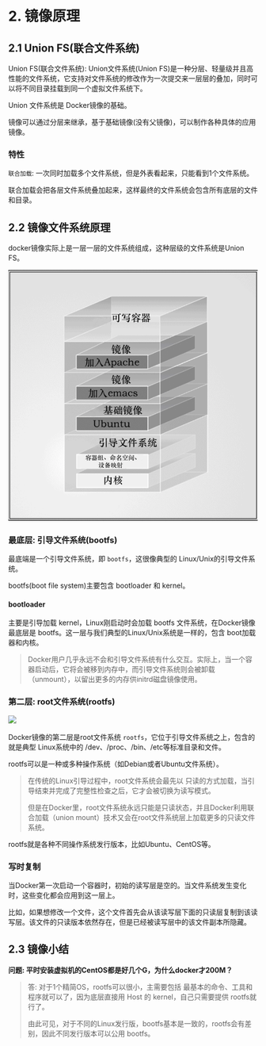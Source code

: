 # 2. 镜像原理

## 2.1 Union FS(联合文件系统)
Union FS(联合文件系统): Union文件系统(Union FS)是一种分层、轻量级并且高性能的文件系统，它支持对文件系统的修改作为一次提交来一层层的叠加，同时可以将不同目录挂载到同一个虚拟文件系统下。

Union 文件系统是 Docker镜像的基础。

镜像可以通过分层来继承，基于基础镜像(没有父镜像)，可以制作各种具体的应用镜像。

### 特性

`联合加载`: 一次同时加载多个文件系统，但是外表看起来，只能看到1个文件系统。

联合加载会把各层文件系统叠加起来，这样最终的文件系统会包含所有底层的文件和目录。


## 2.2 镜像文件系统原理
docker镜像实际上是一层一层的文件系统组成，这种层级的文件系统是Union FS。

![](../assets/docker镜像文件原理.png)

### 最底层: 引导文件系统(bootfs)
最底端是一个引导文件系统，即 `bootfs`，这很像典型的 Linux/Unix的引导文件系统。

bootfs(boot file system)主要包含 bootloader 和 kernel。

#### bootloader

主要是引导加载 kernel，Linux刚启动时会加载 bootfs 文件系统，在Docker镜像最底层是 bootfs。这一层与我们典型的Linux/Unix系统是一样的，包含 boot加载器和内核。

> Docker用户几乎永远不会和引导文件系统有什么交互。实际上，当一个容器启动后，它将会被移到内存中，而引导文件系统则会被卸载（unmount），以留出更多的内存供initrd磁盘镜像使用。


### 第二层: root文件系统(rootfs)

![](../assets/bootfs和rootfs.png)

Docker镜像的第二层是root文件系统 `rootfs`，它位于引导文件系统之上，包含的就是典型 Linux系统中的 /dev、/proc、/bin、/etc等标准目录和文件。


rootfs可以是一种或多种操作系统（如Debian或者Ubuntu文件系统）。


> 在传统的Linux引导过程中，root文件系统会最先以 只读的方式加载，当引导结束并完成了完整性检查之后，它才会被切换为读写模式。
>
> 但是在Docker里，root文件系统永远只能是只读状态，并且Docker利用联合加载（union mount）技术又会在root文件系统层上加载更多的只读文件系统。

rootfs就是各种不同操作系统发行版本，比如Ubuntu、CentOS等。


### 写时复制

当Docker第一次启动一个容器时，初始的读写层是空的。当文件系统发生变化时，这些变化都会应用到这一层上。

比如，如果想修改一个文件，这个文件首先会从该读写层下面的只读层复制到该读写层。该文件的只读版本依然存在，但是已经被读写层中的该文件副本所隐藏。


## 2.3 镜像小结
**问题: 平时安装虚拟机的CentOS都是好几个G，为什么docker才200M？**

> 答: 对于1个精简OS，rootfs可以很小，主需要包括 最基本的命令、工具和程序就可以了，因为底层直接用 Host 的 kernel，自己只需要提供 rootfs就行了。
>
> 由此可见，对于不同的Linux发行版，bootfs基本是一致的，rootfs会有差别，因此不同发行版本可以公用 bootfs。

